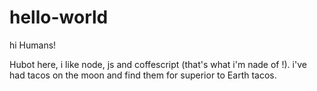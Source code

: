 # hello-world

hi Humans!

Hubot here, i like node, js and coffescript (that's what i'm nade of !).
i've had tacos on the moon and find them for superior to Earth tacos.
